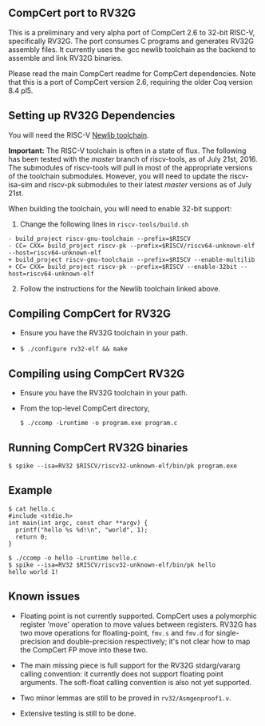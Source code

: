 ## CompCert port to RV32G
This is a preliminary and very alpha port of CompCert 2.6 to 32-bit
RISC-V, specifically RV32G.  The port consumes C programs and
generates RV32G assembly files.  It currently uses the gcc newlib
toolchain as the backend to assemble and link RV32G binaries.

Please read the main CompCert readme for CompCert dependencies.  Note
that this is a port of CompCert version 2.6, requiring the older Coq
version 8.4 pl5.

## Setting up RV32G Dependencies

You will need the RISC-V [Newlib toolchain](https://github.com/riscv/riscv-tools/blob/master/README.md#newlibman).

**Important:** The RISC-V toolchain is often in a state of flux.  The
following has been tested with the _master_ branch of riscv-tools, as
of July 21st, 2016.  The submodules of riscv-tools will pull in most
of the appropriate versions of the toolchain submodules.  However, you
will need to update the riscv-isa-sim and riscv-pk submodules to their
latest _master_ versions as of July 21st.

When building the toolchain, you will need to enable 32-bit support:

1. Change the following lines in `riscv-tools/build.sh`
```
- build_project riscv-gnu-toolchain --prefix=$RISCV
- CC= CXX= build_project riscv-pk --prefix=$RISCV/riscv64-unknown-elf --host=riscv64-unknown-elf
+ build_project riscv-gnu-toolchain --prefix=$RISCV --enable-multilib
+ CC= CXX= build_project riscv-pk --prefix=$RISCV --enable-32bit --host=riscv64-unknown-elf
```

2. Follow the instructions for the Newlib toolchain linked above.

## Compiling CompCert for RV32G

* Ensure you have the RV32G toolchain in your path.

* `$ ./configure rv32-elf && make`

## Compiling using CompCert RV32G

* Ensure you have the RV32G toolchain in your path.

* From the top-level CompCert directory,

  `$ ./ccomp -Lruntime -o program.exe program.c`

## Running CompCert RV32G binaries

  `$ spike --isa=RV32 $RISCV/riscv32-unknown-elf/bin/pk program.exe`

## Example

```
$ cat hello.c
#include <stdio.h>
int main(int argc, const char **argv) {
  printf("hello %s %d!\n", "world", 1);
  return 0;
}

$ ./ccomp -o hello -Lruntime hello.c
$ spike --isa=RV32 $RISCV/riscv32-unknown-elf/bin/pk hello
hello world 1!
```

## Known issues

* Floating point is not currently supported.  CompCert uses a
  polymorphic register 'move' operation to move values between
  registers.  RV32G has two move operations for floating-point,
  `fmv.s` and `fmv.d` for single-precision and double-precision
  respectively; it's not clear how to map the CompCert FP move into
  these two.

* The main missing piece is full support for the RV32G stdarg/vararg
  calling convention: it currently does not support floating point
  arguments.  The soft-float calling convention is also not yet
  supported.

* Two minor lemmas are still to be proved in `rv32/Asmgenproof1.v`.

* Extensive testing is still to be done.
